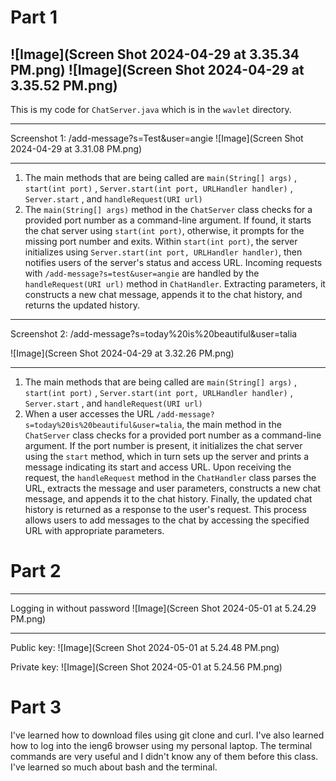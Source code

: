 # Part 1 #
![Image](Screen Shot 2024-04-29 at 3.35.34 PM.png)
![Image](Screen Shot 2024-04-29 at 3.35.52 PM.png)
---

This is my code for `ChatServer.java` which is in the `wavlet` directory.

---
Screenshot 1: /add-message?s=Test&user=angie
![Image](Screen Shot 2024-04-29 at 3.31.08 PM.png)

---
1. The main methods that are being called are `main(String[] args)` , `start(int port)` , `Server.start(int port, URLHandler handler)` , `Server.start` , and `handleRequest(URI url)`
2. The `main(String[] args)` method in the `ChatServer` class checks for a provided port number as a command-line argument. If found, it starts the chat server using `start(int port)`, otherwise, it prompts for the missing port number and exits. Within `start(int port)`, the server initializes using `Server.start(int port, URLHandler handler)`, then notifies users of the server's status and access URL. Incoming requests with `/add-message?s=test&user=angie` are handled by the `handleRequest(URI url)` method in `ChatHandler`. Extracting parameters, it constructs a new chat message, appends it to the chat history, and returns the updated history.

---
Screenshot 2: /add-message?s=today%20is%20beautiful&user=talia

![Image](Screen Shot 2024-04-29 at 3.32.26 PM.png)

---
1. The main methods that are being called are `main(String[] args)` , `start(int port)` , `Server.start(int port, URLHandler handler)` , `Server.start` , and `handleRequest(URI url)`
2. When a user accesses the URL `/add-message?s=today%20is%20beautiful&user=talia`, the main method in the `ChatServer` class checks for a provided port number as a command-line argument. If the port number is present, it initializes the chat server using the `start` method, which in turn sets up the server and prints a message indicating its start and access URL. Upon receiving the request, the `handleRequest` method in the `ChatHandler` class parses the URL, extracts the message and user parameters, constructs a new chat message, and appends it to the chat history. Finally, the updated chat history is returned as a response to the user's request. This process allows users to add messages to the chat by accessing the specified URL with appropriate parameters.

# Part 2 #
---
Logging in without password
![Image](Screen Shot 2024-05-01 at 5.24.29 PM.png)

---
Public key:
![Image](Screen Shot 2024-05-01 at 5.24.48 PM.png)

Private key:
![Image](Screen Shot 2024-05-01 at 5.24.56 PM.png)

# Part 3 #
I've learned how to download files using git clone and curl. I've also learned how to log into the ieng6 browser using my personal laptop. The terminal commands are very useful and I didn't know any of them before this class. I've learned so much about bash and the terminal. 

